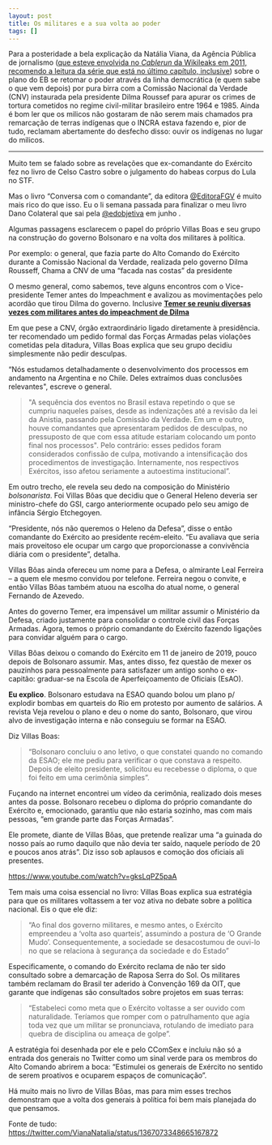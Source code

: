 ```yaml
---
layout: post
title: Os militares e a sua volta ao poder
tags: []
---
```


Para a posteridade a bela explicação da Natália Viana, da Agência Pública de jornalismo ([que esteve envolvida no *Cablerun* da Wikileaks em 2011, recomendo a leitura da série que está no último capítulo, inclusive](https://apublica.org/2020/11/o-ano-em-que-o-wikileaks-mudou-o-mundo/)) sobre o plano do EB se retomar o poder através da linha democrática (e quem sabe o que vem depois) por pura birra com a Comissão Nacional da Verdade (CNV) instaurada pela presidente Dilma Roussef para apurar os crimes de tortura cometidos no regime civil-militar brasileiro entre 1964 e 1985. Ainda é bom ler que os milicos não gostaram de não serem mais chamados pra remarcação de terras indígenas que o INCRA estava fazendo e, pior de tudo, reclamam abertamente do desfecho disso: ouvir os indígenas no lugar do milicos.

***

Muito tem se falado sobre as revelações que ex-comandante do Exército fez no  livro de Celso Castro sobre o julgamento do habeas corpus do Lula no STF.

Mas o livro “Conversa com o comandante”, da editora [@EditoraFGV](https://twitter.com/EditoraFGV) é muito mais rico do que isso. Eu o li semana passada para finalizar o meu livro Dano Colateral que sai pela [@edobjetiva](https://twitter.com/edobjetiva) em junho  .

Algumas passagens esclarecem o papel do próprio Villas Boas e seu grupo  na construção do governo Bolsonaro e na volta dos militares à  política. 

Por exemplo: o general, que fazia parte do Alto Comando do Exército  durante a Comissão Nacional da Verdade, realizada pelo governo Dilma  Rousseff, Chama a CNV de uma “facada nas costas” da presidente  

O mesmo general, como sabemos, teve alguns encontros com o  Vice-presidente Temer antes do Impeachment e avalizou as movimentações  pelo acordão que tirou Dilma do governo. Inclusive [**Temer se reuniu diversas vezes com militares antes do impeachment de Dilma**](https://exame.com/brasil/temer-se-reuniu-diversas-vezes-com-militares-antes-do-impeachment-de-dilma/)

Em que pese a CNV, órgão extraordinário ligado diretamente à  presidência. ter recomendado um pedido formal das Forças Armadas pelas  violações cometidas pela ditadura, Villas Boas explica que seu grupo  decidiu simplesmente não pedir desculpas. 

“Nós estudamos detalhadamente o desenvolvimento dos processos em  andamento na Argentina e no Chile. Deles extraímos duas conclusões  relevantes", escreve o general.  

> "A sequência dos eventos no Brasil estava repetindo o que se cumpriu  naqueles países, desde as indenizações até a revisão da lei da Anistia,  passando pela Comissão da Verdade. Em um e outro, houve comandantes que apresentaram pedidos de desculpas, no pressuposto de que com essa atitude estariam colocando um ponto  final nos processos". Pelo contrário: esses pedidos foram considerados confissão de culpa,  motivando a intensificação dos procedimentos de investigação.  Internamente, nos respectivos Exércitos, isso afetou seriamente a  autoestima institucional”.  

Em outro trecho, ele revela seu dedo na composição do Ministério  *bolsonarista*. Foi Villas Bôas que decidiu que o General Heleno deveria  ser ministro-chefe do GSI, cargo anteriormente ocupado pelo seu amigo de infância Sérgio Etchegoyen.  

“Presidente, nós não queremos o Heleno da Defesa”, disse o então  comandante do Exército ao presidente recém-eleito. “Eu avaliava que  seria mais proveitoso ele ocupar um cargo que proporcionasse a  convivência diária com o presidente”, detalha.  

Villas Bôas ainda ofereceu um nome para a Defesa, o almirante Leal  Ferreira – a quem ele mesmo convidou por telefone. Ferreira negou o  convite, e então Villas Bôas também atuou na escolha do atual nome, o  general Fernando de Azevedo.  

Antes do governo Temer, era impensável um militar assumir o Ministério  da Defesa, criado justamente para consolidar o controle civil das Forças Armadas. Agora, temos o próprio comandante do Exército fazendo ligações para convidar alguém para o cargo.  

Villas Bôas deixou o comando do Exército em 11 de janeiro de 2019, pouco depois de Bolsonaro assumir. Mas, antes disso, fez questão de mexer os  pauzinhos para pessoalmente para satisfazer um antigo sonho o  ex-capitão: graduar-se na Escola de Aperfeiçoamento de Oficiais  (EsAO). 

**Eu explico**. Bolsonaro estudava na ESAO quando bolou um plano p/ explodir bombas em quarteis do Rio em protesto por aumento de salários. A  revista Veja revelou o plano e deu o nome do santo, Bolsonaro, que virou alvo de investigação interna e não conseguiu se formar na ESAO.  

Diz Villas Boas: 

> “Bolsonaro concluiu o ano letivo, o que constatei  quando no comando da ESAO; ele me pediu para verificar o que constava a  respeito. Depois de eleito presidente, solicitou eu recebesse o diploma, o que foi feito em uma cerimônia simples”.  

Fuçando na internet encontrei um vídeo da cerimônia, realizado dois  meses antes da posse. Bolsonaro recebeu o diploma do próprio comandante  do Exército e, emocionado, garantiu que não estaria sozinho, mas com  mais pessoas, “em grande parte das Forças Armadas”.  

Ele promete, diante de Villas Bôas, que pretende realizar uma “a guinada do nosso país ao rumo daquilo que não devia ter saído, naquele período  de 20 e poucos anos atrás”. Diz isso sob aplausos e comoção dos oficiais ali presentes.

https://www.youtube.com/watch?v=gksLqPZ5paA  

Tem mais uma coisa essencial no livro: Villas Boas explica sua  estratégia para que os militares voltassem a ter voz ativa no debate  sobre a política nacional. Eis o que ele diz:  

> “Ao final dos governo militares, e mesmo antes, o Exército empreendeu a  ‘volta aso quarteis’, assumindo a postura de ‘O Grande Mudo’.  Consequentemente, a sociedade se desacostumou de ouvi-lo no que se  relaciona à segurança da sociedade e do Estado”  

Especificamente, o comando do Exército reclama de não ter sido  consultado sobre a demarcação de Raposa Serra do Sol. Os militares  também reclamam do Brasil ter aderido à Convenção 169 da OIT, que  garante que indígenas são consultados sobre projetos em suas terras:

> “Estabeleci como meta que o Exército voltasse a ser ouvido com  naturalidade. Teríamos que romper com o patrulhamento que agia toda vez  que um militar se pronunciava, rotulando de imediato para quebra de  disciplina ou ameaça de golpe”.  

A estratégia foi desenhada por ele e pelo CComSex e incluiu não só a  entrada dos generais no Twitter como um sinal verde para os membros do  Alto Comando abrirem a boca: “Estimulei os generais de Exército no  sentido de serem proativos e ocuparem espaços de comunicação”.  

Há muito mais no livro de Villas Bôas, mas para mim esses trechos  demonstram que a volta dos generais à política foi bem mais planejada do que pensamos.

Fonte de tudo: https://twitter.com/VianaNatalia/status/1367073348665167872